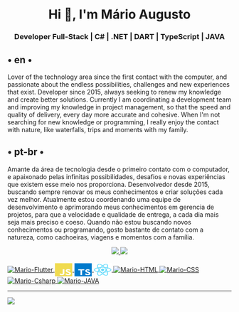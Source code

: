<h1 align="center">Hi 👋, I'm Mário Augusto</h1>
<h3 align="center">Developer Full-Stack | C# | .NET | DART | TypeScript | JAVA</h3>

## • en •
Lover of the technology area since the first contact with the computer, and passionate about the endless possibilities, challenges and new experiences that exist.
Developer since 2015, always seeking to renew my knowledge and create better solutions.
Currently I am coordinating a development team and improving my knowledge in project management, so that the speed and quality of delivery, every day more accurate and cohesive. 
When I'm not searching for new knowledge or programming, I really enjoy the contact with nature, like waterfalls, trips and moments with my family.

## • pt-br •
Amante da área de tecnologia desde o primeiro contato com o computador, e apaixonado pelas infinitas possibilidades, desafios e novas experiências que existem esse meio nos proporciona.
Desenvolvedor desde 2015, buscando sempre renovar os meus conhecimentos e criar soluções cada vez melhor.
Atualmente estou coordenando uma equipe de desenvolvimento e aprimorando meus conhecimentos em gerencia de projetos, para que a velocidade e qualidade de entrega, a cada dia mais seja mais preciso e coeso. 
Quando não estou buscando novos conhecimentos ou programando, gosto bastante de contato com a natureza, como cachoeiras, viagens e momentos com a família.

<div align="center">
  <a href="https://github.com/MarioNepomuceno">
  <img height="180em" src="https://github-readme-stats.vercel.app/api?username=MarioNepomuceno&show_icons=true&theme=dracula&include_all_commits=true&count_private=true"/>
  <img height="180em" src="https://github-readme-stats.vercel.app/api/top-langs/?username=MarioNepomuceno&layout=compact&langs_count=7&theme=dracula"/>
</div>
<div style="display: inline_block"><br>
  <img align="center" alt="Mario-Flutter" height="30" width="40" src="https://cdn.jsdelivr.net/gh/devicons/devicon/icons/flutter/flutter-original.svg">
  <img align="center" alt="Mario-Js" height="30" width="40" src="https://raw.githubusercontent.com/devicons/devicon/master/icons/javascript/javascript-plain.svg">
  <img align="center" alt="Mario-Ts" height="30" width="40" src="https://raw.githubusercontent.com/devicons/devicon/master/icons/typescript/typescript-plain.svg">
  <img align="center" alt="Mario-React" height="30" width="40" src="https://raw.githubusercontent.com/devicons/devicon/master/icons/react/react-original.svg">
  <img align="center" alt="Mario-HTML" height="30" width="40" src="https://cdn.jsdelivr.net/gh/devicons/devicon/icons/html5/html5-original.svg">
  <img align="center" alt="Mario-CSS" height="30" width="40" src="https://cdn.jsdelivr.net/gh/devicons/devicon/icons/css3/css3-original.svg">
  <img align="center" alt="Mario-Csharp" height="30" width="40" src="https://cdn.jsdelivr.net/gh/devicons/devicon/icons/csharp/csharp-original.svg">
  <img align="center" alt="Mario-JAVA" height="30" width="40" src="https://cdn.jsdelivr.net/gh/devicons/devicon/icons/java/java-original.svg">

  
</div>
  
<hr />
 
<div> 
 
  <a href="www.linkedin.com/in/MarioFreitasNepomuceno" target="_blank"><img src="https://img.shields.io/badge/-LinkedIn-%230077B5?style=for-the-badge&logo=linkedin&logoColor=white" target="_blank"></a> 
 
</div>
